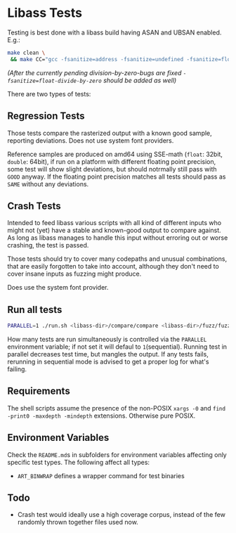 # Libass Tests

Testing is best done with a libass build having ASAN and UBSAN enabled.
E.g.:
```sh
make clean \
 && make CC="gcc -fsanitize=address -fsanitize=undefined -fsanitize=float-cast-overflow -fno-sanitize-recover=all" -j 6
```
*(After the currently pending division-by-zero-bugs are fixed
`-fsanitize=float-divide-by-zero` should be added as well)*

There are two types of tests:

## Regression Tests
Those tests compare the rasterized output with a known good sample,
reporting deviations. Does not use system font providers.

Reference samples are produced on amd64 using SSE-math
(`float`: 32bit, `double`: 64bit), if run on a platform
with different floating point precision, some test will
show slight deviations, but should notrmally still pass
with `GOOD` anyway. If the floating point precision matches
all tests should pass as `SAME` without any deviations.

## Crash Tests
Intended to feed libass various scripts with all kind of different inputs who
might not (yet) have a stable and known-good output to compare against.
As long as libass manages to handle this input without erroring out or worse
crashing, the test is passed.

Those tests should try to cover many codepaths and unusual combinations, that
are easily forgotten to take into account, although they don't need to cover
insane inputs as fuzzing might produce.

Does use the system font provider.

## Run all tests
```sh
PARALLEL=1 ./run.sh <libass-dir>/compare/compare <libass-dir>/fuzz/fuzz
```

How many tests are run simultaneously is controlled via the `PARALLEL`
environment variable; if not set it will defaul to `1`(sequential).
Running test in parallel decreases test time, but mangles the output. If any
tests fails, rerunning in sequential mode is advised to get a proper log for
what's failing.

## Requirements
The shell scripts assume the presence of the non-POSIX
`xargs -0` and `find -print0 -maxdepth -mindepth` extensions.
Otherwise pure POSIX.

## Environment Variables

Check the `README.md`s in subfolders for environment variables affecting only specific test types.
The following affect all types:

  - `ART_BINWRAP` defines a wrapper command for test binaries

## Todo
 - Crash test would ideally use a high coverage corpus,
   instead of the few randomly thrown together files used now.
